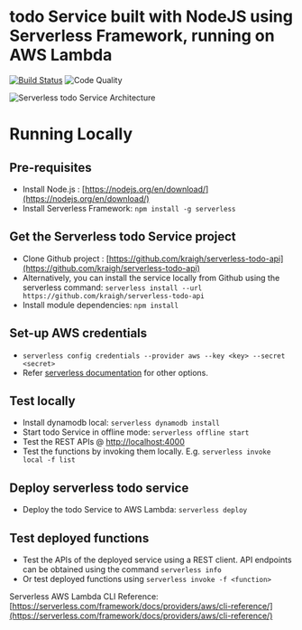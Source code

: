 # todo Service built with NodeJS using Serverless Framework, running on AWS Lambda

[![Build Status](https://travis-ci.com/kraigh/serverless-todo-api.svg?branch=master)](https://travis-ci.com/kraigh/serverless-todo-api)
![Code Quality](https://sonarcloud.io/api/project_badges/measure?project=kraigh_serverless-todo-api&metric=alert_status)

![Serverless todo Service Architecture](images/sls_todo_architecture.png "Serverless todo Service Architecture")

# Running Locally

## Pre-requisites
* Install Node.js : [https://nodejs.org/en/download/](https://nodejs.org/en/download/)
* Install Serverless Framework: `npm install -g serverless`

## Get the Serverless todo Service project
* Clone Github project : [https://github.com/kraigh/serverless-todo-api](https://github.com/kraigh/serverless-todo-api)
* Alternatively, you can install the service locally from Github using the serverless command: `serverless install --url https://github.com/kraigh/serverless-todo-api`
* Install module dependencies: `npm install`

## Set-up AWS credentials
* `serverless config credentials --provider aws --key <key> --secret <secret>`
* Refer [serverless documentation](https://serverless.com/framework/docs/providers/aws/guide/credentials/) for other options.

## Test locally
* Install dynamodb local: `serverless dynamodb install`
* Start todo Service in offline mode: `serverless offline start`
* Test the REST APIs @ [http://localhost:4000](http://localhost:4000)
* Test the functions by invoking them locally. E.g. `serverless invoke local -f list`

## Deploy serverless todo service
* Deploy the todo Service to AWS Lambda: `serverless deploy`

## Test deployed functions
* Test the APIs of the deployed service using a REST client. API endpoints can be obtained using the command `serverless info`
* Or test deployed functions using `serverless invoke -f <function>`

Serverless AWS Lambda CLI Reference: [https://serverless.com/framework/docs/providers/aws/cli-reference/](https://serverless.com/framework/docs/providers/aws/cli-reference/)
